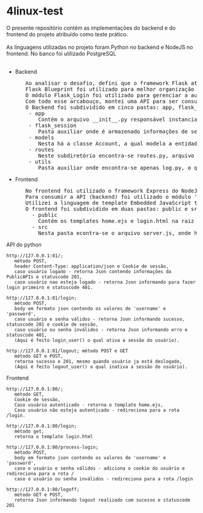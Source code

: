 # 4linux-test

O presente repositório contém as implementações do backend e do frontend do projeto atribuído como teste prático.<br>
<br>
As linguagens utilizadas no projeto foram Python no backend e NodeJS no frontend. No banco foi utilizado PostgreSQL<br>
<br>
- Backend<br>
<pre>
      Ao analisar o desafio, defini que o framework Flask atenderia as necessidades e utilizei deste microframework para desenvolver a aplicação.
      Flask Blueprint foi utilizado para melhor organização das rotas, visando manter as rotas e a lógica delas apenas em um arquivo.
      O módulo Flask_Login foi utilizado para gerenciar a autenticação do usuário no backend, o qual provê mecanismos para logar o usuario, deslogá-lo, verificar se está logado e proibir acesso a rotas que necessitem de autenticação (anotação @login_required sobre a definição das rotas).
      Com todo esse arcabouço, montei uma API para ser consumida pela aplicação do front-end, definindo as seguintes rotas possíveis: /login; /logout e / (rota raiz, onde após autenticação do usuário é feito uma requisição para a url https://api.publicapis.org/entries e então retornando um Json contendo as informações de apis públicas)
      O Backend foi subdividido em cinco pastas: app, flask_session, models, routes e utils.
       - app
          Contém o arquivo __init__.py responsável instanciar a classe Flask e fazer as configurações necessárias.
       - flask_session
          Pasta auxiliar onde é armazenado informações de sessões dos usuários, mantendo um registro das sessões válidas e as inativas.
       - models
          Nesta há a classe Account, a qual modela a entidade account do banco Postgres. Esta classe é utilizada também para realizar a lógica de autenticação.
       - routes
          Neste subdiretório encontra-se routes.py, arquivo onde encontra-se as rotas da aplicação e toda a lógica dentro delas.
       - utils
          Pasta auxiliar onde encontra-se apenas log.py, o qual utiliza o módulo logging para realizar logs no console.
</pre>
- Frontend<br>
<pre>
      No frontend foi utilizado o framework Express do NodeJS para implementação da rota do frontend, onde cada uma realiza alguma atividade chave ou retorna um template.
      Para consumir a API (backend) foi utilizado o módulo 'node-fetch' para realizar as requisições necessárias.
      Utilizei a linguagem de template Embedded JavaScript templating (EJS) para gerar a tabela com as informações da PublicAPIs.
      O frontend foi subdividido em duas pastas: public e src.
        - public 
          Contém os templates home.ejs e login.html na raiz da pasta public e mais duas subpastas, sendo elas css e js, para prover os estilos e scripts necessários. Por conta do escopo reduzido do projeto, foi necessário apenas um arquivo de css para a aplicação.
        - src
          Nesta pasta econtra-se o arquivo server.js, onde há a instanciação do framework Express e a definição das rotas do frontend.
</pre>
API do python
 ```
 http://127.0.0.1:81/; 
    método POST,
    header Content-Type: application/json e Cookie de sessão,
    caso usuário logado - retorna Json contendo informações da PublicAPIs e statuscode 201,
    caso usuário nao esteja logado - retorna Json informando para fazer login primeiro e statuscode 401.

http://127.0.0.1:81/login; 
    método POST,
    body em formato json contendo os valores de 'username' e 'password',
    caso usuário e senha válidos - retorna Json informando sucesso, statuscode 201 e cookie de sessão,
    caso usuário ou senha inválidos - retorna Json informando erro e statuscode 401,
    (Aqui é feito login_user() o qual ativa a sessão do usuário).

http://127.0.0.1:81/logout; método POST e GET  
    método GET e POST,
    retorna sucesso e 201, mesmo quando usuário ja está deslogado,
    (Aqui é feito logout_user() o qual inativa a sessão do usuário).
 ```

Frontend
 ```
 http://127.0.0.1:80/;
    método GET,
    Cookie de sessão,
    Caso usuário autenticado - retorna o template home.ejs,
    Caso usuário não esteja autenticado - redireciona para a rota /login.
    
 http://127.0.0.1:80/login; 
    método get,
    retorna o template login.html
 
 http://127.0.0.1:80/process-login; 
    método POST,
    body em formato json contendo os valores de 'username' e 'password',
    caso o usuário e senha válidos - adiciona o cookie do usuário e redireciona para a rota /  
    caso o usuário ou senha inválidos - redireciona para a rota /login
    
 http://127.0.0.1:80/logoff;   
    método GET e POST,
    retorna Json informando logout realizado com sucesso e statuscode 201
 ```
